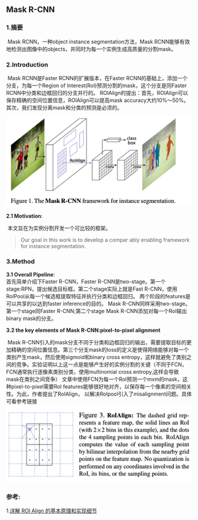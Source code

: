 ## Mask R-CNN

### 1.摘要

​	Mask RCNN，一种object instance segmentation方法，Mask RCNN能够有效地检测出图像中的objects，并同时为每一个实例生成高质量的分割mask。

### 2.Introduction  

​	Mask RCNN是Faster RCNN的扩展版本，在Faster RCNN的基础上，添加一个分支，为每一个Region of Interest(RoI)预测分割的mask，这个分支是同Faster RCNN中分类和边框回归的分支并行的。
​	ROIAlign的提出：首先，ROIAlign可以保存精确的空间位置信息，ROIAlign可以提高mask accuracy大约10%～50%。其次，我们发现分离mask和分类的预测是必须的。

![imgs](https://github.com/FanShuixing/DeepLearning/blob/master/Paper_Reading/imgs/mrcnn1.png) 

**2.1 Motivation**:  

​	本文旨在为实例分割开发一个可比较的框架。

> Our goal in this work is to develop a compar ably enabling framework for instance segmentation.

### 3.Method  

**3.1 Overall Pipeline**:  
	首先简单介绍下Faster R-CNN，Faster R-CNN是two-stage。第一个stage:RPN，提出候选目标框。第二个stage实际上就是Fast R-CNN，使用RoIPool从每一个候选框提取特征并执行分类和边框回归。 两个阶段的features是可以共享的以达到faster inference的目的。
	Mask R-CNN同样采用two-stage。第一个stage同Faster R-CNN;第二个stage Mask R-CNN添加对每一个RoI输出binary mask的分支。

**3.2 the key elements of Mask R-CNN:pixel-to-pixel alignment**

​		Mask R-CNN引入的mask分支不同于分类和边框回归的输出，需要提取目标的更加精确的空间位置信息。第三个分支mask的loss的定义是使得网络能够对每一个类别产生mask，然后使用sigmoid和binary cross entropy，这样就避免了类别之间的竞争。实验证明以上这一点是能够产生好的实例分割的关键（不同于FCN，FCN通常执行逐像素类别分类，使用multinomial cross entropy,这样会导致mask在类别之间竞争）
​		文章中使用FCN为每一个RoI预测一个mxm的mask，这种pixel-to-pixel需要RoI features能够很好地对齐，以保存每一个像素的空间相关性。为此，作者提出了RoIAlign， 以解决RoIpool引入了misalignment问题。具体可看参考链接   
![RoIAlign](https://github.com/FanShuixing/DeepLearning/blob/master/Paper_Reading/imgs/mrcnn2.png)


### 参考:

1.[详解 ROI Align 的基本原理和实现细节](http://blog.leanote.com/post/afanti.deng@gmail.com/b5f4f526490b)



